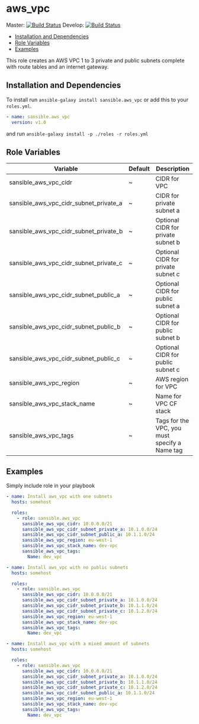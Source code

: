 # aws_vpc

Master: [![Build Status](https://travis-ci.org/sansible/aws_vpc.svg?branch=master)](https://travis-ci.org/sansible/aws_vpc)
Develop: [![Build Status](https://travis-ci.org/sansible/aws_vpc.svg?branch=develop)](https://travis-ci.org/sansible/aws_vpc)

* [Installation and Dependencies](#installation-and-dependencies)
* [Role Variables](#role-variables)
* [Examples](#examples)

This role creates an AWS VPC 1 to 3 private and public subnets complete with route tables and an internet gateway.


## Installation and Dependencies

To install run `ansible-galaxy install sansible.aws_vpc` or add this to your
`roles.yml`.

```YAML
- name: sansible.aws_vpc
  version: v1.0
```

and run `ansible-galaxy install -p ./roles -r roles.yml`

## Role Variables

|Variable|Default|Description|
|---|---|---|
|sansible_aws_vpc_cidr|~|CIDR for VPC|
|sansible_aws_vpc_cidr_subnet_private_a|~|CIDR for private subnet a|
|sansible_aws_vpc_cidr_subnet_private_b|~|Optional CIDR for private subnet b|
|sansible_aws_vpc_cidr_subnet_private_c|~|Optional CIDR for private subnet c|
|sansible_aws_vpc_cidr_subnet_public_a|~|Optional CIDR for public subnet a|
|sansible_aws_vpc_cidr_subnet_public_b|~|Optional CIDR for public subnet b|
|sansible_aws_vpc_cidr_subnet_public_c|~|Optional CIDR for public subnet c|
|sansible_aws_vpc_region|~|AWS region for VPC|
|sansible_aws_vpc_stack_name|~|Name for VPC CF stack|
|sansible_aws_vpc_tags|~|Tags for the VPC, you must specify a Name tag|

## Examples

Simply include role in your playbook

```YAML
- name: Install aws_vpc with one subnets
  hosts: somehost

  roles:
    - role: sansible.aws_vpc
      sansible_aws_vpc_cidr: 10.0.0.0/21
      sansible_aws_vpc_cidr_subnet_private_a: 10.1.0.0/24
      sansible_aws_vpc_cidr_subnet_public_a: 10.1.1.0/24
      sansible_aws_vpc_region: eu-west-1
      sansible_aws_vpc_stack_name: dev-vpc
      sansible_aws_vpc_tags:
        Name: dev_vpc
```

```YAML
- name: Install aws_vpc with no public subnets
  hosts: somehost

  roles:
    - role: sansible.aws_vpc
      sansible_aws_vpc_cidr: 10.0.0.0/21
      sansible_aws_vpc_cidr_subnet_private_a: 10.1.0.0/24
      sansible_aws_vpc_cidr_subnet_private_b: 10.1.1.0/24
      sansible_aws_vpc_cidr_subnet_private_c: 10.1.2.0/24
      sansible_aws_vpc_region: eu-west-1
      sansible_aws_vpc_stack_name: dev-vpc
      sansible_aws_vpc_tags:
        Name: dev_vpc
```

```YAML
- name: Install aws_vpc with a mixed amount of subnets
  hosts: somehost

  roles:
    - role: sansible.aws_vpc
      sansible_aws_vpc_cidr: 10.0.0.0/21
      sansible_aws_vpc_cidr_subnet_private_a: 10.1.0.0/24
      sansible_aws_vpc_cidr_subnet_private_b: 10.1.1.0/24
      sansible_aws_vpc_cidr_subnet_private_c: 10.1.2.0/24
      sansible_aws_vpc_cidr_subnet_public_a: 10.1.1.0/24
      sansible_aws_vpc_region: eu-west-1
      sansible_aws_vpc_stack_name: dev-vpc
      sansible_aws_vpc_tags:
        Name: dev_vpc
```
